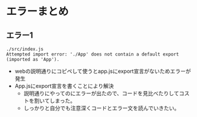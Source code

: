 # エラーまとめ

## エラー1
```
./src/index.js
Attempted import error: './App' does not contain a default export (imported as 'App').
```
- webの説明通りにコピペして使うとapp.jsにexport宣言がないためエラーが発生  
- App.jsにexport宣言を書くことにより解決  
    - 説明通りにやってのにエラーが出たので、コードを見比べたりしてコストを割いてしまった。  
    - しっかりと自分でも注意深くコードとエラー文を読んでいきたい。
